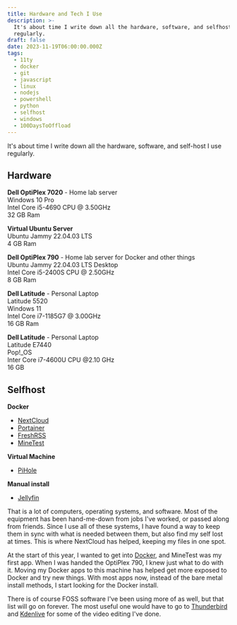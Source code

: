 ```yaml
---
title: Hardware and Tech I Use
description: >-
  It's about time I write down all the hardware, software, and selfhost I use
  regularly.
draft: false
date: 2023-11-19T06:00:00.000Z
tags:
  - 11ty
  - docker
  - git
  - javascript
  - linux
  - nodejs
  - powershell
  - python
  - selfhost
  - windows
  - 100DaysToOffload
---
```


It's about time I write down all the hardware, software, and self-host I use regularly.

## Hardware

**Dell OptiPlex 7020** - Home lab server\
Windows 10 Pro\
Intel Core i5-4690 CPU @ 3.50GHz\
32 GB Ram

**Virtual Ubuntu Server**\
Ubuntu Jammy 22.04.03 LTS\
4 GB Ram

**Dell OptiPlex 790** - Home lab server for Docker and other things\
Ubuntu Jammy 22.04.03 LTS Desktop\
Intel Core i5-2400S CPU @ 2.50GHz\
8 GB Ram

**Dell Latitude** - Personal Laptop\
Latitude 5520\
Windows 11\
Intel Core i7-1185G7 @ 3.00GHz\
16 GB Ram

**Dell Latitude** - Personal Laptop\
Latitude E7440\
Pop!\_OS\
Inter Core i7-4600U CPU @2.10 GHz\
16 GB

## Selfhost

**Docker**

* [NextCloud](https://nextcloud.com/)
* [Portainer](https://www.portainer.io/)
* [FreshRSS](https://freshrss.org/)
* [MineTest](minetest.net)

**Virtual Machine**

* [PiHole](https://pi-hole.net/)

**Manual install**

* [Jellyfin](https://jellyfin.org/)

That is a lot of computers, operating systems, and software. Most of the equipment has been hand-me-down from jobs I've worked, or passed along from friends. Since I use all of these systems, I have found a way to keep them in sync with what is needed between them, but also find my self lost at times. This is where NextCloud has helped, keeping my files in one spot.

At the start of this year, I wanted to get into [Docker](/blog/dockerize-minetest/), and MineTest was my first app. When I was handed the OptiPlex 790, I knew just what to do with it. Moving my Docker apps to this machine has helped get more exposed to Docker and try new things. With most apps now, instead of the bare metal install methods, I start looking for the Docker install.

There is of course FOSS software I've been using more of as well, but that list will go on forever. The most useful one would have to go to [Thunderbird](https://www.thunderbird.net/en-US/) and [Kdenlive](https://kdenlive.org/en/) for some of the video editing I've done.
